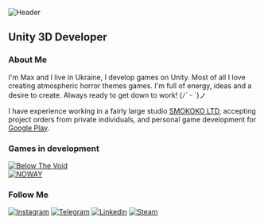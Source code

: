 ![Header](https://github.com/nohatler/nohatler/blob/main/assets/headerLogo.gif?raw=true)

## Unity 3D Developer

### About Me
I'm Max and I live in Ukraine, I develop games on Unity. Most of all I love creating atmospheric horror themes games. 
I'm full of energy, ideas and a desire to create. Always ready to get down to work! (ﾉ´ ᵕ `)ノ 

I have experience working in a fairly large studio [SMOKOKO LTD](https://smokoko.com), 
accepting project orders from private individuals, and personal game 
development for [Google Play](https://play.google.com/store/apps/dev?id=6435753158768558988&hl=uk).

### Games in development
[![Below The Void](https://img.shields.io/badge/☆_Below_The_Void-000000?style=for-the-badge)](https://github.com/nohatler/BelowTheVoid_short/)<br>
[![NOWAY](https://img.shields.io/badge/☆_NOWAY-000000?style=for-the-badge)](https://github.com/nohatler/NOWAY_short/)<br>

### Follow Me
[![Instagram](https://img.shields.io/badge/Instagram-000000?style=for-the-badge&logo=instagram&logoColor=fffff)](https://www.instagram.com/no_hatler_/)
[![Telegram](https://img.shields.io/badge/Telegram-000000?style=for-the-badge&logo=telegram&logoColor=ffffff)](https://t.me/yagolova12)
[![Linkedin](https://img.shields.io/badge/Linkedin-000000?style=for-the-badge&logo=C&logoColor=ffffff)](https://www.linkedin.com/in/maksym-homon-6b00211b6/)
[![Steam](https://img.shields.io/badge/Steam-000000?style=for-the-badge&logo=Steam&logoColor=ffffff)](https://steamcommunity.com/id/gomonmax/)

